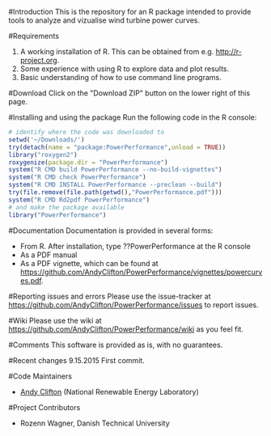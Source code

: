 #Introduction
This is the repository for an R package intended to provide tools to analyze and vizualise wind turbine power curves.

#Requirements
1. A working installation of R. This can be obtained from e.g. http://r-project.org.
2. Some experience with using R to explore data and plot results.
3. Basic understanding of how to use command line programs.

#Download
Click on the "Download ZIP" button on the lower right of this page. 

#Installing and using the package
Run the following code in the R console:
```R
# identify where the code was downloaded to 
setwd('~/Downloads/')
try(detach(name = "package:PowerPerformance",unload = TRUE))
library("roxygen2")
roxygenize(package.dir = "PowerPerformance")
system("R CMD build PowerPerformance --no-build-vignettes")
system("R CMD check PowerPerformance")
system("R CMD INSTALL PowerPerformance --preclean --build")
try(file.remove(file.path(getwd(),"PowerPerformance.pdf")))
system("R CMD Rd2pdf PowerPerformance")
# and make the package available
library("PowerPerformance")
```

#Documentation
Documentation is provided in several forms:
* From R. After installation, type ??PowerPerformance at the R console
* As a PDF manual
* As a PDF vignette, which can be found at  https://github.com/AndyClifton/PowerPerformance/vignettes/powercurves.pdf.

#Reporting issues and errors
Please use the issue-tracker at https://github.com/AndyClifton/PowerPerformance/issues to report issues.

#Wiki
Please use the wiki at https://github.com/AndyClifton/PowerPerformance/wiki as you feel fit.

#Comments
This software is provided as is, with no guarantees.

#Recent changes
9.15.2015 First commit.

#Code Maintainers
* [Andy Clifton](mailto:andrew.clifton@nrel.gov) (National Renewable Energy Laboratory)

#Project Contributors
* Rozenn Wagner, Danish Technical University
